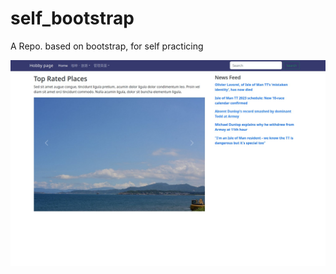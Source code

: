 # self_bootstrap
A Repo. based on bootstrap, for self practicing

![alt text](https://github.com/nova1987a/nova1987a.github.io/blob/main/demo_snap.jpg)
